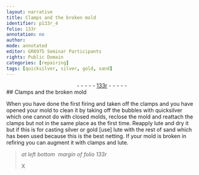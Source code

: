 ```yaml
---
layout: narrative
title: Clamps and the broken mold
identifier: p133r_4
folio: 133r
annotation: no
author:
mode: annotated
editor: GR8975 Seminar Participants
rights: Public Domain
categories: [repairing]
tags: [quicksilver, silver, gold, sand]
---
```


 <div class="folio" align="center">- - - - - <a href="http://gallica.bnf.fr/ark:/12148/btv1b10500001g/f271.image" target="_blank">133r</a> - - - - - </div> 
## Clamps and the broken mold

  <span class="activity"></span> 
 When you have done the first firing and taken off the <span class="tool">clamps</span> and you have opened your mold to clean it by taking off the bubbles with <span class="material">quicksilver</span> which one cannot do with closed molds, reclose the mold and reattach the <span class="tool">clamps</span> but not in the same place as the first time. Reapply lute and dry it but if this is for casting <span class="material">silver</span> or <span class="material">gold</span> [use] lute with the rest of <span class="material">sand</span> which has been used because this is the best netting. If your mold is broken in refiring you can augment it with <span class="tool">clamps</span> and lute. 
 
> *at left bottom  margin of folio 133r*
> 
> X 
 